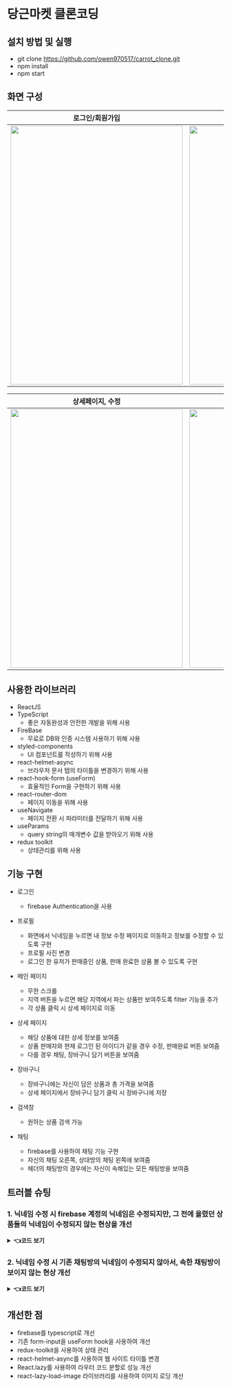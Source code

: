 # 당근마켓 클론코딩

## 설치 방법 및 실행

- git clone https://github.com/owen970517/carrot_clone.git
- npm install
- npm start

## 화면 구성

|        로그인/회원가입    |       프로필 수정     |
| :-------------------------: | :-----------------------------------------------: |
| <img width="400" height='600' src="https://github.com/owen970517/carrot_clone/assets/75247323/947e13b2-6779-4a62-864a-97f5d1431876" /> | <img width="400" height='600' src="https://github.com/owen970517/carrot_clone/assets/75247323/5945cda6-a3db-469b-aea5-dc23999b118f" />|


|          상세페이지, 수정             |     채팅, 장바구니   |
| :----------------------------: | :-----------------------------------: |
| <img width="400" height='600' src="https://github.com/owen970517/carrot_clone/assets/75247323/e625fc75-df62-4e87-9e05-94147d69792a"> | <img width="400" height='600' src="https://github.com/owen970517/carrot_clone/assets/75247323/79682c6c-dc57-4717-9b2c-9a2121cf266b"> |

## 사용한 라이브러리

- ReactJS
- TypeScript 
    - 좋은 자동완성과 안전한 개발을 위해 사용
- FireBase 
    - 무료로 DB와 인증 시스템 사용하기 위해 사용
- styled-components
    - UI 컴포넌트를 작성하기 위해 사용
- react-helmet-async 
    - 브라우저 문서 탭의 타이틀을 변경하기 위해 사용
- react-hook-form (useForm)
    - 효율적인 Form을 구현하기 위해 사용
- react-router-dom
    - 페이지 이동을 위해 사용
- useNavigate
    - 페이지 전환 시 파라미터를 전달하기 위해 사용 
- useParams
    - query string의 매개변수 값을 받아오기 위해 사용 
- redux toolkit
    - 상태관리를 위해 사용 

## 기능 구현 

- 로그인 
    - firebase Authentication을 사용 

- 프로필
    - 화면에서 닉네임을 누르면 내 정보 수정 페이지로 이동하고 정보를 수정할 수 있도록 구현 
    - 프로필 사진 변경
    - 로그인 한 유저가 판매중인 상품, 판매 완료한 상품 볼 수 있도록 구현

- 메인 페이지
    - 무한 스크롤
    - 지역 버튼을 누르면 해당 지역에서 파는 상품만 보여주도록 filter 기능을 추가
    - 각 상품 클릭 시 상세 페이지로 이동

- 상세 페이지
    - 해당 상품에 대한 상세 정보를 보여줌
    - 상품 판매자와 현재 로그인 된 아이디가 같을 경우 수정, 판매완료 버튼 보여줌
    - 다를 경우 채팅, 장바구니 담기 버튼을 보여줌

- 장바구니 
    - 장바구니에는 자신이 담은 상품과 총 가격을 보여줌 
    - 상세 페이지에서 장바구니 담기 클릭 시 장바구니에 저장

- 검색창 
    - 원하는 상품 검색 가능
 
- 채팅
    - firebase를 사용하여 채팅 기능 구현
    - 자신의 채팅 오른쪽, 상대방의 채팅 왼쪽에 보여줌
    - 헤더의 채팅방의 경우에는 자신이 속해있는 모든 채팅방을 보여줌 


## 트러블 슈팅 

### 1. 닉네임 수정 시 firebase 계정의 닉네임은 수정되지만, 그 전에 올렸던 상품들의 닉네임이 수정되지 않는 현상을 개선
<details>
    <summary><b>👈코드 보기</b></summary>
    <div markdown="1">
        <ul>
            https://github.com/owen970517/carrot_clone/blob/47bbc85eb9507df782ad0d9008b6188817f27b99/src/Components/auth/Profile.tsx#L39-L50
        </ul>
        <ul>
            https://github.com/owen970517/carrot_clone/blob/39f4c342597a283f5e9c65a8354e060a0ff0e440/src/Components/auth/Profile.tsx#L97-L103
        </ul>
    </div>
</details>

### 2. 닉네임 수정 시 기존 채팅방의 닉네임이 수정되지 않아서, 속한 채팅방이 보이지 않는 현상 개선
<details>
    <summary><b>👈코드 보기</b></summary>
    <div markdown="1">
        <ul>
            https://github.com/owen970517/carrot_clone/blob/39f4c342597a283f5e9c65a8354e060a0ff0e440/src/Components/auth/Profile.tsx#L52-L65
        </ul>
        <ul>
            https://github.com/owen970517/carrot_clone/blob/39f4c342597a283f5e9c65a8354e060a0ff0e440/src/Components/auth/Profile.tsx#L97-L103
        </ul>
    </div>
</details>



## 개선한 점  

- firebase를 typescript로 개선
- 기존 form-input을 useForm hook을 사용하여 개선
- redux-toolkit을 사용하여 상태 관리
- react-helmet-async를 사용하여 웹 사이트 타이틀 변경
- React.lazy를 사용하여 라우터 코드 분할로 성능 개선 
- react-lazy-load-image 라이브러리를 사용하여 이미지 로딩 개선

